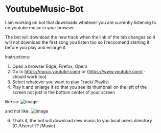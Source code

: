 # YoutubeMusic-Bot
I am working on bot that downloads whatever you are currently listening to on youtube music in your browser.

The bot will download the new track when the link of the tab changes so it will not download the first song you listen too
so I reccomend starting it before you play and enlarge it.


Instructions: 

1. Open a browser Edge, Firefox, Opera
2. Go to https://music.youtube.com/ or (https://www.youtube.com/ - should work too)
3. Select whatever you want to play Track/ Playlist
4. Play it and enlarge it so that you see its thumbnail on the left of the screen not just in the bottom center of your screen

like so:
![image](https://user-images.githubusercontent.com/74878050/113135161-155ea680-9222-11eb-9ad8-61dee7d092f0.png)

and not like:
![image](https://user-images.githubusercontent.com/74878050/113135252-31624800-9222-11eb-9b95-bb6858d41b92.png)


6. Thats it, the bot will download new music to you local users directory (C:/Users/ ?? /Music)
